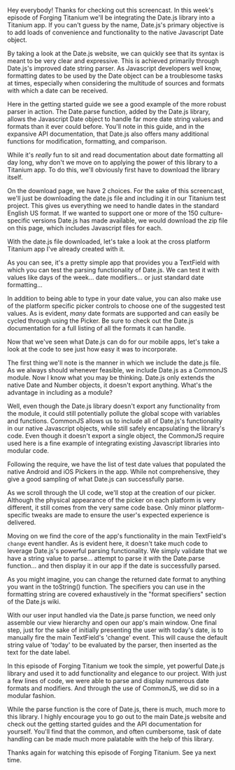 Hey everybody! Thanks for checking out this screencast. In this week's episode of Forging Titanium we'll be integrating the Date.js library into a Titanium app. If you can't guess by the name, Date.js's primary objective is to add loads of convenience and functionality to the native Javascript Date object. By taking a look at the Date.js website, we can quickly see that its syntax is meant to be very clear and expressive. This is achieved primarily through Date.js's improved date string parser. As Javascript developers well know, formatting dates to be used by the Date object can be a troublesome tasks at times, especially when considering the multitude of sources and formats with which a date can be received.Here in the getting started guide we see a good example of the more robust parser in action. The Date.parse function, added by the Date.js library, allows the Javascript Date object to handle far more date string values and formats than it ever could before. You'll note in this guide, and in the expansive API documentation, that Date.js also offers many additional functions for modification, formatting, and comparison.While it's _really_ fun to sit and read documentation about date formatting all day long, why don't we move on to applying the power of this library to a Titanium app. To do this, we'll obviously first have to download the library itself.On the download page, we have 2 choices. For the sake of this screencast, we'll just be downloading the date.js file and including it in our Titanium test project. This gives us everything we need to handle dates in the standard English US format. If we wanted to support one or more of the 150 culture-specific versions Date.js has made available, we would download the zip file on this page, which includes Javascript files for each. With the date.js file downloaded, let's take a look at the cross platform Titanium app I've already created with it.As you can see, it's a pretty simple app that provides you a TextField with which you can test the parsing functionality of Date.js. We can test it with values like days of the week... date modifiers... or just standard date formatting...In addition to being able to type in your date value, you can also make use of the platform specific picker controls to choose one of the suggested test values. As is evident, _many_ date formats are supported and can easily be cycled through using the Picker. Be sure to check out the Date.js documentation for a full listing of all the formats it can handle.Now that we've seen what Date.js can do for our mobile apps, let's take a look at the code to see just how easy it was to incorporate. The first thing we'll note is the manner in which we include the date.js file. As we always should whenever feasible, we include Date.js as a CommonJS module. Now I know what you may be thinking. Date.js only extends the native Date and Number objects, it doesn't export anything. What's the advantage in including as a module?  Well, even though the Date.js library doesn't export any functionality from the module, it could still potentially pollute the global scope with variables and functions. CommonJS allows us to include all of Date.js's functionality in our native Javascript objects, while still safely encapsulating the library's code. Even though it doesn't export a single object, the CommonJS require used here is a fine example of integrating existing Javascript libraries into modular code.Following the require, we have the list of test date values that populated the native Android and iOS Pickers in the app. While not comprehensive, they give a good sampling of what Date.js can successfully parse.As we scroll through the UI code, we'll stop at the creation of our picker. Although the physical appearance of the picker on each platform is very different, it still comes from the very same code base. Only minor platform-specific tweaks are made to ensure the user's expected experience is delivered.Moving on we find the core of the app's functionality in the main TextField's `change` event handler. As is evident here, it doesn't take much code to leverage Date.js's powerful parsing functionality. We simply validate that we have a string value to parse... attempt to parse it with the Date.parse function... and then display it in our app if the date is successfully parsed.  As you might imagine, you can change the returned date format to anything you want in the toString() function. The specifiers you can use in the formatting string are covered exhaustively in the "format specifiers" section of the Date.js wiki.With our user input handled via the Date.js parse function, we need only assemble our view hierarchy and open our app's main window. One final step, just for the sake of initially presenting the user with today's date, is to manually fire the main TextField's 'change' event. This will cause the default string value of 'today' to be evaluated by the parser, then inserted as the text for the date label.In this episode of Forging Titanium we took the simple, yet powerful Date.js library and used it to add functionality and elegance to our project. With just a few lines of code, we were able to parse and display numerous date formats and modifiers. And through the use of CommonJS, we did so in a modular fashion.While the parse function is the core of Date.js, there is much, much more to this library. I highly encourage you to go out to the main Date.js website and check out the getting started guides and the API documentation for yourself. You'll find that the common, and often cumbersome, task of date handling can be made much more palatable with the help of this library.Thanks again for watching this episode of Forging Titanium. See ya next time. 